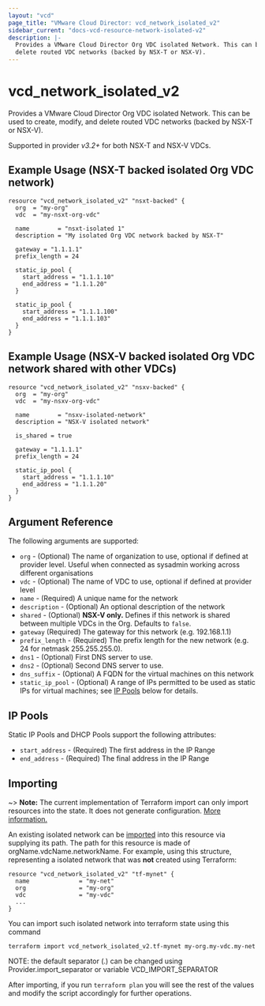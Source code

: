 ```yaml
---
layout: "vcd"
page_title: "VMware Cloud Director: vcd_network_isolated_v2"
sidebar_current: "docs-vcd-resource-network-isolated-v2"
description: |-
  Provides a VMware Cloud Director Org VDC isolated Network. This can be used to create, modify, and
  delete routed VDC networks (backed by NSX-T or NSX-V).
---
```


# vcd\_network\_isolated\_v2

Provides a VMware Cloud Director Org VDC isolated Network. This can be used to create, modify, and
delete routed VDC networks (backed by NSX-T or NSX-V).

Supported in provider *v3.2+* for both NSX-T and NSX-V VDCs.

## Example Usage (NSX-T backed isolated Org VDC network)

```hcl
resource "vcd_network_isolated_v2" "nsxt-backed" {
  org  = "my-org"
  vdc  = "my-nsxt-org-vdc"

  name        = "nsxt-isolated 1"
  description = "My isolated Org VDC network backed by NSX-T"

  gateway = "1.1.1.1"
  prefix_length = 24

  static_ip_pool {
    start_address = "1.1.1.10"
    end_address = "1.1.1.20"
  }

  static_ip_pool {
    start_address = "1.1.1.100"
    end_address = "1.1.1.103"
  }
}
```

## Example Usage (NSX-V backed isolated Org VDC network shared with other VDCs)

```hcl
resource "vcd_network_isolated_v2" "nsxv-backed" {
  org  = "my-org"
  vdc  = "my-nsxv-org-vdc"
  
  name        = "nsxv-isolated-network"
  description = "NSX-V isolated network"

  is_shared = true

  gateway = "1.1.1.1"
  prefix_length = 24

  static_ip_pool {
    start_address = "1.1.1.10"
    end_address = "1.1.1.20"
  }
}
```

## Argument Reference

The following arguments are supported:

* `org` - (Optional) The name of organization to use, optional if defined at provider level. Useful 
  when connected as sysadmin working across different organisations
* `vdc` - (Optional) The name of VDC to use, optional if defined at provider level
* `name` - (Required) A unique name for the network
* `description` - (Optional) An optional description of the network
* `shared` - (Optional) **NSX-V only.** Defines if this network is shared between multiple VDCs
  in the Org.  Defaults to `false`.
* `gateway` (Required) The gateway for this network (e.g. 192.168.1.1)
* `prefix_length` - (Required) The prefix length for the new network (e.g. 24 for netmask 255.255.255.0).
* `dns1` - (Optional) First DNS server to use.
* `dns2` - (Optional) Second DNS server to use.
* `dns_suffix` - (Optional) A FQDN for the virtual machines on this network
* `static_ip_pool` - (Optional) A range of IPs permitted to be used as static IPs for
  virtual machines; see [IP Pools](#ip-pools) below for details.

<a id="ip-pools"></a>
## IP Pools

Static IP Pools and DHCP Pools support the following attributes:

* `start_address` - (Required) The first address in the IP Range
* `end_address` - (Required) The final address in the IP Range

## Importing

~> **Note:** The current implementation of Terraform import can only import resources into the state. It does not generate
configuration. [More information.][docs-import]

An existing isolated network can be [imported][docs-import] into this resource via supplying its path.
The path for this resource is made of orgName.vdcName.networkName.
For example, using this structure, representing a isolated network that was **not** created using Terraform:

```hcl
resource "vcd_network_isolated_v2" "tf-mynet" {
  name              = "my-net"
  org               = "my-org"
  vdc               = "my-vdc"
  ...
}
```

You can import such isolated network into terraform state using this command

```
terraform import vcd_network_isolated_v2.tf-mynet my-org.my-vdc.my-net
```

NOTE: the default separator (.) can be changed using Provider.import_separator or variable VCD_IMPORT_SEPARATOR

[docs-import]:https://www.terraform.io/docs/import/

After importing, if you run `terraform plan` you will see the rest of the values and modify the script accordingly for
further operations.
